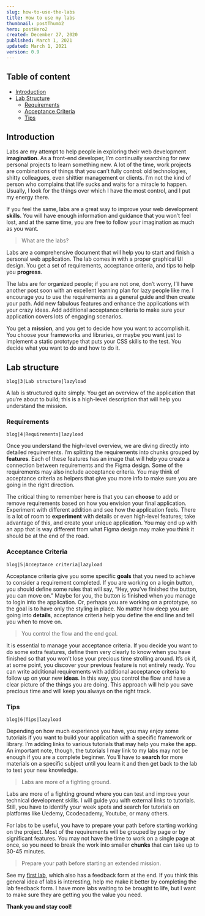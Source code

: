 ```yaml
---
slug: how-to-use-the-labs
title: How to use my labs
thumbnail: postThumb2
hero: postHero2
created: December 27, 2020
published: March 1, 2021
updated: March 1, 2021
version: 0.9
---
```


<section class="c-table-of-content-section">
 <div class="c-table-of-content">
   <h2 class="c-table-of-content__title">Table of content</h2>
   <ul class="c-table-of-content__list">
     <li class="c-table-of-content__item"><a href="#introduction">Introduction</a></li>
     <li class="c-table-of-content__item">
       <a href="#lab-structure">Lab Structure</a>
         <ul class="c-table-of-content__list">
           <li class="c-table-of-content__item"><a href="#requirements">Requirements</a></li>
           <li class="c-table-of-content__item"><a href="#acceptance-criteria">Acceptance Criteria</a></li>
           <li class="c-table-of-content__item"><a href="#acceptance-criteria">Tips</a></li>
         </ul>  
     </li>
   </ul>
 </div>
<section>

<h2 id="introduction">Introduction</h2>

Labs are my attempt to help people in exploring their web development **imagination**. As a front-end developer, I’m continually searching for new personal projects to learn something new. A lot of the time, work projects are combinations of things that you can’t fully control: old technologies, shitty colleagues, even shittier management or clients. I’m not the kind of person who complains that life sucks and waits for a miracle to happen. Usually, I look for the things over which I have the most control, and I put my energy there.

If you feel the same, labs are a great way to improve your web development **skills**. You will have enough information and guidance that you won’t feel lost, and at the same time, you are free to follow your imagination as much as you want.

> What are the labs?

Labs are a comprehensive document that will help you to start and finish a personal web application. The lab comes in with a proper graphical UI design. You get a set of requirements, acceptance criteria, and tips to help you **progress**.

The labs are for organized people; if you are not one, don’t worry, I’ll have another post soon with an excellent learning plan for lazy people like me. I encourage you to use the requirements as a general guide and then create your path. Add new fabulous features and enhance the applications with your crazy ideas. Add additional acceptance criteria to make sure your application covers lots of engaging scenarios.

You get a **mission**, and you get to decide how you want to accomplish it. You choose your frameworks and libraries, or maybe you want just to implement a static prototype that puts your CSS skills to the test. You decide what you want to do and how to do it.

<h2 id="lab-structure">Lab structure</h2>

```Image
blog|3|Lab structure|lazyload
```

A lab is structured quite simply. You get an overview of the application that you’re about to build; this is a high-level description that will help you understand the mission.

<h3 id="requirements">Requirements</h3>

```Image
blog|4|Requirements|lazyload
```

Once you understand the high-level overview, we are diving directly into detailed requirements. I’m splitting the requirements into chunks grouped by **features**. Each of these features has an image that will help you create a connection between requirements and the Figma design. Some of the requirements may also include acceptance criteria. You may think of acceptance criteria as helpers that give you more info to make sure you are going in the right direction.

The critical thing to remember here is that you can **choose** to add or remove requirements based on how you envision your final application. Experiment with different addition and see how the application feels. There is a lot of room to **experiment** with details or even high-level features; take advantage of this, and create your unique application. You may end up with an app that is way different from what Figma design may make you think it should be at the end of the road.

<h3 id="acceptance-criteria">Acceptance Criteria</h3>

```Image
blog|5|Acceptance criteria|lazyload
```

Acceptance criteria give you some specific **goals** that you need to achieve to consider a requirement completed. If you are working on a login button, you should define some rules that will say, “Hey, you’ve finished the button, you can move on.” Maybe for you, the button is finished when you manage to login into the application. Or, perhaps you are working on a prototype, so the goal is to have only the styling in place. No matter how deep you are going into **details**, acceptance criteria help you define the end line and tell you when to move on.

> You control the flow and the end goal.

It is essential to manage your acceptance criteria. If you decide you want to do some extra features, define them very clearly to know when you have finished so that you won’t lose your precious time strolling around.
It’s ok if, at some point, you discover your previous feature is not entirely ready. You can write additional requirements with additional acceptance criteria to follow up on your new **ideas**. In this way, you control the flow and have a clear picture of the things you are doing. This approach will help you save precious time and will keep you always on the right track.

<h3 id="tip">Tips</h3>

```Image
blog|6|Tips|lazyload
```

Depending on how much experience you have, you may enjoy some tutorials if you want to build your application with a specific framework or library. I’m adding links to various tutorials that may help you make the app. An important note, though, the tutorials I may link to my labs may not be enough if you are a complete beginner. You’ll have to **search** for more materials on a specific subject until you learn it and then get back to the lab to test your new knowledge.

> Labs are more of a fighting ground.

Labs are more of a fighting ground where you can test and improve your technical development skills. I will guide you with external links to tutorials. Still, you have to identify your week spots and search for tutorials on platforms like Uedemy, Ccodecademy, Youtube, or many others.

For labs to be useful, you have to prepare your path before starting working on the project. Most of the requirements will be grouped by page or by significant features. You may not have the time to work on a single page at once, so you need to break the work into smaller **chunks** that can take up to 30-45 minutes.

> Prepare your path before starting an extended mission.

See my <a href="/labs/pomodoro">first lab</a>, which also has a feedback form at the end. If you think this general idea of labs is interesting, help me make it better by completing the lab feedback form. I have more labs waiting to be brought to life, but I want to make sure they are getting you the value you need.

**Thank you and stay cool!**
